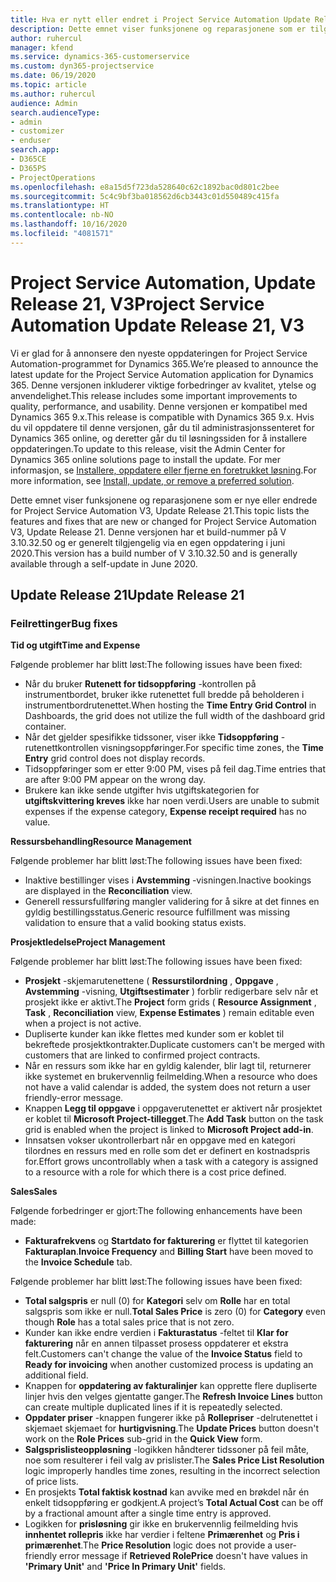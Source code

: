 ```yaml
---
title: Hva er nytt eller endret i Project Service Automation Update Release 21, V3
description: Dette emnet viser funksjonene og reparasjonene som er tilgjengelig i Project Service Automation Update Release 21, V3.
author: ruhercul
manager: kfend
ms.service: dynamics-365-customerservice
ms.custom: dyn365-projectservice
ms.date: 06/19/2020
ms.topic: article
ms.author: ruhercul
audience: Admin
search.audienceType:
- admin
- customizer
- enduser
search.app:
- D365CE
- D365PS
- ProjectOperations
ms.openlocfilehash: e8a15d5f723da528640c62c1892bac0d801c2bee
ms.sourcegitcommit: 5c4c9bf3ba018562d6cb3443c01d550489c415fa
ms.translationtype: HT
ms.contentlocale: nb-NO
ms.lasthandoff: 10/16/2020
ms.locfileid: "4081571"
---
```

# <a name="project-service-automation-update-release-21-v3"></a><span data-ttu-id="81e23-103">Project Service Automation, Update Release 21, V3</span><span class="sxs-lookup"><span data-stu-id="81e23-103">Project Service Automation Update Release 21, V3</span></span>

<span data-ttu-id="81e23-104">Vi er glad for å annonsere den nyeste oppdateringen for Project Service Automation-programmet for Dynamics 365.</span><span class="sxs-lookup"><span data-stu-id="81e23-104">We’re pleased to announce the latest update for the Project Service Automation application for Dynamics 365.</span></span> <span data-ttu-id="81e23-105">Denne versjonen inkluderer viktige forbedringer av kvalitet, ytelse og anvendelighet.</span><span class="sxs-lookup"><span data-stu-id="81e23-105">This release includes some important improvements to quality, performance, and usability.</span></span> <span data-ttu-id="81e23-106">Denne versjonen er kompatibel med Dynamics 365 9.x.</span><span class="sxs-lookup"><span data-stu-id="81e23-106">This release is compatible with Dynamics 365 9.x.</span></span> <span data-ttu-id="81e23-107">Hvis du vil oppdatere til denne versjonen, går du til administrasjonssenteret for Dynamics 365 online, og deretter går du til løsningssiden for å installere oppdateringen.</span><span class="sxs-lookup"><span data-stu-id="81e23-107">To update to this release, visit the Admin Center for Dynamics 365 online solutions page to install the update.</span></span> <span data-ttu-id="81e23-108">For mer informasjon, se [Installere, oppdatere eller fjerne en foretrukket løsning](https://docs.microsoft.com/power-platform/admin/install-remove-preferred-solution).</span><span class="sxs-lookup"><span data-stu-id="81e23-108">For more information, see [Install, update, or remove a preferred solution](https://docs.microsoft.com/power-platform/admin/install-remove-preferred-solution).</span></span>

<span data-ttu-id="81e23-109">Dette emnet viser funksjonene og reparasjonene som er nye eller endrede for Project Service Automation V3, Update Release 21.</span><span class="sxs-lookup"><span data-stu-id="81e23-109">This topic lists the features and fixes that are new or changed for Project Service Automation V3, Update Release 21.</span></span> <span data-ttu-id="81e23-110">Denne versjonen har et build-nummer på V 3.10.32.50 og er generelt tilgjengelig via en egen oppdatering i juni 2020.</span><span class="sxs-lookup"><span data-stu-id="81e23-110">This version has a build number of V 3.10.32.50 and is generally available through a self-update in June 2020.</span></span>

## <a name="update-release-21"></a><span data-ttu-id="81e23-111">Update Release 21</span><span class="sxs-lookup"><span data-stu-id="81e23-111">Update Release 21</span></span>

### <a name="bug-fixes"></a><span data-ttu-id="81e23-112">Feilrettinger</span><span class="sxs-lookup"><span data-stu-id="81e23-112">Bug fixes</span></span>

<span data-ttu-id="81e23-113">**Tid og utgift**</span><span class="sxs-lookup"><span data-stu-id="81e23-113">**Time and Expense**</span></span>

<span data-ttu-id="81e23-114">Følgende problemer har blitt løst:</span><span class="sxs-lookup"><span data-stu-id="81e23-114">The following issues have been fixed:</span></span>

- <span data-ttu-id="81e23-115">Når du bruker **Rutenett for tidsoppføring** -kontrollen på instrumentbordet, bruker ikke rutenettet full bredde på beholderen i instrumentbordrutenettet.</span><span class="sxs-lookup"><span data-stu-id="81e23-115">When hosting the **Time Entry Grid Control** in Dashboards, the grid does not utilize the full width of the dashboard grid container.</span></span>
- <span data-ttu-id="81e23-116">Når det gjelder spesifikke tidssoner, viser ikke **Tidsoppføring** -rutenettkontrollen visningsoppføringer.</span><span class="sxs-lookup"><span data-stu-id="81e23-116">For specific time zones, the **Time Entry** grid control does not display records.</span></span>
- <span data-ttu-id="81e23-117">Tidsoppføringer som er etter 9:00 PM, vises på feil dag.</span><span class="sxs-lookup"><span data-stu-id="81e23-117">Time entries that are after 9:00 PM appear on the wrong day.</span></span>
- <span data-ttu-id="81e23-118">Brukere kan ikke sende utgifter hvis utgiftskategorien for **utgiftskvittering kreves** ikke har noen verdi.</span><span class="sxs-lookup"><span data-stu-id="81e23-118">Users are unable to submit expenses if the expense category, **Expense receipt required** has no value.</span></span>

<span data-ttu-id="81e23-119">**Ressursbehandling**</span><span class="sxs-lookup"><span data-stu-id="81e23-119">**Resource Management**</span></span>

<span data-ttu-id="81e23-120">Følgende problemer har blitt løst:</span><span class="sxs-lookup"><span data-stu-id="81e23-120">The following issues have been fixed:</span></span>

- <span data-ttu-id="81e23-121">Inaktive bestillinger vises i **Avstemming** -visningen.</span><span class="sxs-lookup"><span data-stu-id="81e23-121">Inactive bookings are displayed in the **Reconciliation** view.</span></span>
- <span data-ttu-id="81e23-122">Generell ressursfullføring mangler validering for å sikre at det finnes en gyldig bestillingsstatus.</span><span class="sxs-lookup"><span data-stu-id="81e23-122">Generic resource fulfillment was missing validation to ensure that a valid booking status exists.</span></span>

<span data-ttu-id="81e23-123">**Prosjektledelse**</span><span class="sxs-lookup"><span data-stu-id="81e23-123">**Project Management**</span></span>

<span data-ttu-id="81e23-124">Følgende problemer har blitt løst:</span><span class="sxs-lookup"><span data-stu-id="81e23-124">The following issues have been fixed:</span></span>

- <span data-ttu-id="81e23-125">**Prosjekt** -skjemarutenettene ( **Ressurstilordning** , **Oppgave** , **Avstemming** -visning, **Utgiftsestimater** ) forblir redigerbare selv når et prosjekt ikke er aktivt.</span><span class="sxs-lookup"><span data-stu-id="81e23-125">The **Project** form grids ( **Resource Assignment** , **Task** , **Reconciliation** view, **Expense Estimates** ) remain editable even when a project is not active.</span></span>
- <span data-ttu-id="81e23-126">Dupliserte kunder kan ikke flettes med kunder som er koblet til bekreftede prosjektkontrakter.</span><span class="sxs-lookup"><span data-stu-id="81e23-126">Duplicate customers can't be merged with customers that are linked to confirmed project contracts.</span></span>
- <span data-ttu-id="81e23-127">Når en ressurs som ikke har en gyldig kalender, blir lagt til, returnerer ikke systemet en brukervennlig feilmelding.</span><span class="sxs-lookup"><span data-stu-id="81e23-127">When a resource who does not have a valid calendar is added, the system does not return a user friendly-error message.</span></span>
- <span data-ttu-id="81e23-128">Knappen **Legg til oppgave** i oppgaverutenettet er aktivert når prosjektet er koblet til **Microsoft Project-tillegget**.</span><span class="sxs-lookup"><span data-stu-id="81e23-128">The **Add Task** button on the task grid is enabled when the project is linked to **Microsoft Project add-in**.</span></span>
- <span data-ttu-id="81e23-129">Innsatsen vokser ukontrollerbart når en oppgave med en kategori tilordnes en ressurs med en rolle som det er definert en kostnadspris for.</span><span class="sxs-lookup"><span data-stu-id="81e23-129">Effort grows uncontrollably when a task with a category is assigned to a resource with a role for which there is a cost price defined.</span></span>

<span data-ttu-id="81e23-130">**Sales**</span><span class="sxs-lookup"><span data-stu-id="81e23-130">**Sales**</span></span>

<span data-ttu-id="81e23-131">Følgende forbedringer er gjort:</span><span class="sxs-lookup"><span data-stu-id="81e23-131">The following enhancements have been made:</span></span>

- <span data-ttu-id="81e23-132">**Fakturafrekvens** og **Startdato for fakturering** er flyttet til kategorien **Fakturaplan**.</span><span class="sxs-lookup"><span data-stu-id="81e23-132">**Invoice Frequency** and **Billing Start** have been moved to the **Invoice Schedule** tab.</span></span>

<span data-ttu-id="81e23-133">Følgende problemer har blitt løst:</span><span class="sxs-lookup"><span data-stu-id="81e23-133">The following issues have been fixed:</span></span>

- <span data-ttu-id="81e23-134">**Total salgspris** er null (0) for **Kategori** selv om **Rolle** har en total salgspris som ikke er null.</span><span class="sxs-lookup"><span data-stu-id="81e23-134">**Total Sales Price** is zero (0) for **Category** even though **Role** has a total sales price that is not zero.</span></span>
- <span data-ttu-id="81e23-135">Kunder kan ikke endre verdien i **Fakturastatus** -feltet til **Klar for fakturering** når en annen tilpasset prosess oppdaterer et ekstra felt.</span><span class="sxs-lookup"><span data-stu-id="81e23-135">Customers can't change the value of the **Invoice Status** field to **Ready for invoicing** when another customized process is updating an additional field.</span></span>
- <span data-ttu-id="81e23-136">Knappen for **oppdatering av fakturalinjer** kan opprette flere dupliserte linjer hvis den velges gjentatte ganger.</span><span class="sxs-lookup"><span data-stu-id="81e23-136">The **Refresh Invoice Lines** button can create multiple duplicated lines if it is repeatedly selected.</span></span>
- <span data-ttu-id="81e23-137">**Oppdater priser** -knappen fungerer ikke på **Rollepriser** -delrutenettet i skjemaet skjemaet for **hurtigvisning**.</span><span class="sxs-lookup"><span data-stu-id="81e23-137">The **Update Prices** button doesn't work on the **Role Prices** sub-grid in the **Quick View** form.</span></span>
- <span data-ttu-id="81e23-138">**Salgsprislisteoppløsning** -logikken håndterer tidssoner på feil måte, noe som resulterer i feil valg av prislister.</span><span class="sxs-lookup"><span data-stu-id="81e23-138">The **Sales Price List Resolution** logic improperly handles time zones, resulting in the incorrect selection of price lists.</span></span>
- <span data-ttu-id="81e23-139">En prosjekts **Total faktisk kostnad** kan avvike med en brøkdel når én enkelt tidsoppføring er godkjent.</span><span class="sxs-lookup"><span data-stu-id="81e23-139">A project’s **Total Actual Cost** can be off by a fractional amount after a single time entry is approved.</span></span>
- <span data-ttu-id="81e23-140">Logikken for **prisløsning** gir ikke en brukervennlig feilmelding hvis **innhentet rollepris** ikke har verdier i feltene **Primærenhet** og **Pris i primærenhet**.</span><span class="sxs-lookup"><span data-stu-id="81e23-140">The **Price Resolution** logic does not provide a user-friendly error message if **Retrieved RolePrice** doesn't have values in **'Primary Unit'** and **'Price In Primary Unit'** fields.</span></span>
